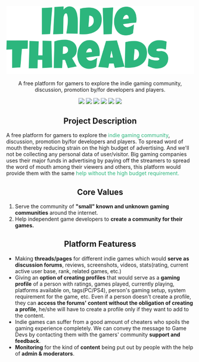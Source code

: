 <p align="center">
    <img src="./assets/logo.svg" alt="platform logo"/>
</p>

<p align="center">
A free platform for gamers to explore the indie gaming community, discussion, promotion by/for developers and players.
</p>


<p align="center">
  <img src="https://camo.githubusercontent.com/fff9737fa823a9c62e19a8f3a3a8f6e3268a310164027b4707ac038ef77556d0/68747470733a2f2f696d672e736869656c64732e696f2f62616467652f52656163742532302d2532333631444146422e7376673f267374796c653d666f722d7468652d6261646765266c6f676f3d5265616374266c6f676f436f6c6f723d7768697465"/>
  <img src="https://camo.githubusercontent.com/2efe24dd702eb49b97c4be01880911b922d5b46bfdf22d64daaafe7fa71332a5/68747470733a2f2f696d672e736869656c64732e696f2f62616467652f52656163745f526f757465722532302d2532334341343234352e7376673f267374796c653d666f722d7468652d6261646765266c6f676f3d5265616374253230526f75746572266c6f676f436f6c6f723d7768697465"/>
  <img src="https://camo.githubusercontent.com/53401eae88745253d3df5b8283be4ac7e93414a180133a86e0aa968af0356e10/68747470733a2f2f696d672e736869656c64732e696f2f62616467652f46697265626173652532302d2532334646434132382e7376673f267374796c653d666f722d7468652d6261646765266c6f676f3d4669726562617365266c6f676f436f6c6f723d7768697465"/>  
  <img src="https://camo.githubusercontent.com/caf9d3251680e742d78d1caf78b151140a3498a8cbd6b0877246c1f5217743fc/68747470733a2f2f696d672e736869656c64732e696f2f62616467652f4669676d612532302d2532334632344531452e7376673f267374796c653d666f722d7468652d6261646765266c6f676f3d4669676d61266c6f676f436f6c6f723d7768697465"/>
  <img src="https://camo.githubusercontent.com/3893ab784381af7c0095a743c77f6ff207bce0951462a56b6db0c3fe6c8a52c2/68747470733a2f2f696d672e736869656c64732e696f2f62616467652f4e65746c6966792532302d2532333030433742372e7376673f267374796c653d666f722d7468652d6261646765266c6f676f3d4e65746c696679266c6f676f436f6c6f723d7768697465"/>
  <img src="https://camo.githubusercontent.com/3dbcfa4997505c80ef928681b291d33ecfac2dabf563eb742bb3e269a5af909c/68747470733a2f2f696d672e736869656c64732e696f2f6769746875622f6c6963656e73652f496c65726961796f2f6d61726b646f776e2d6261646765733f7374796c653d666f722d7468652d6261646765"/>
</p>


<h2 align="center" style="font-weight:bold">Project Description</h2>

A free platform for gamers to explore the <span style="color:#2CB67D">indie gaming community</span>, discussion, promotion by/for developers and players. To spread word of mouth thereby reducing strain on the high budget of advertising. And we'll not be collecting any personal data of user/visitor. Big gaming companies uses their major funds in advertising by paying off the streamers to spread the word of mouth among their viewers and others, this platform would provide them with the same <span style="color:#2CB67D">help without the high budget requirement.</span>


<h2 align="center" style="font-weight:bold">Core Values</h2>

1. Serve the community of **"small" known and unknown gaming communities** around the internet.
2. Help independent game developers to **create a community for their games.**


<h2 align="center" style="font-weight:bold">Platform Featuress</h2>

- Making **threads/pages** for different indie games which would **serve as discussion forums**, reviews, screenshots, videos, stats(rating, current active user base, rank, related games, etc.)
- Giving an **option of creating profiles** that would serve as a **gaming profile** of a person with ratings, games played, currently playing, platforms available on, tags(PC/PS4), person's gaming setup, system requirement for the game, etc. Even if a person doesn't create a profile, they can **access the forums' content without the obligation of creating a profile**, he/she will have to create a profile only if they want to add to the content.
- Indie games can suffer from a good amount of cheaters who spoils the gaming experience completely. We can convey the message to Game Devs by contacting them with the gamers' community **support and feedback**.
- **Monitoring** for the kind of **content** being put out by people with the help of **admin & moderators**.
